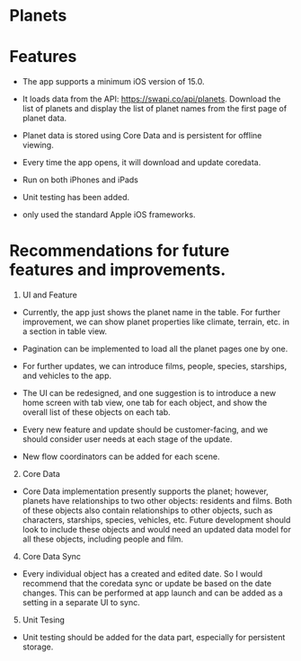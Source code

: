 # Planets

# Features

- The app supports a minimum iOS version of 15.0.

- It loads data from the API: https://swapi.co/api/planets. Download the list of planets and display the list of planet names from the first page of planet data.

- Planet data is stored using Core Data and is persistent for offline viewing.

- Every time the app opens, it will download and update coredata.

- Run on both iPhones and iPads

- Unit testing has been added.

- only used the standard Apple iOS frameworks.



# Recommendations for future features and improvements.

1. UI and Feature

- Currently, the app just shows the planet name in the table. For further improvement, we can show planet properties like climate, terrain, etc. in a section in table view.

- Pagination can be implemented to load all the planet pages one by one.

- For further updates, we can introduce films, people, species, starships, and vehicles to the app.

- The UI can be redesigned, and one suggestion is to introduce a new home screen with tab view, one tab for each object, and show the overall list of these objects on each tab.

- Every new feature and update should be customer-facing, and we should consider user needs at each stage of the update.

- New flow coordinators can be added for each scene.

2. Core Data

- Core Data implementation presently supports the planet; however, planets have relationships to two other objects: residents and films. Both of these objects also contain relationships to other objects, such as characters, starships, species, vehicles, etc. Future development should look to include these objects and would need an updated data model for all these objects, including people and film.

  
4. Core Data Sync

- Every individual object has a created and edited date. So I would recommend that the coredata sync or update be based on the date changes. This can be performed at app launch and can be added as a setting in a separate UI to sync.

  
5. Unit Tesing

- Unit testing should be added for the data part, especially for persistent storage. 

